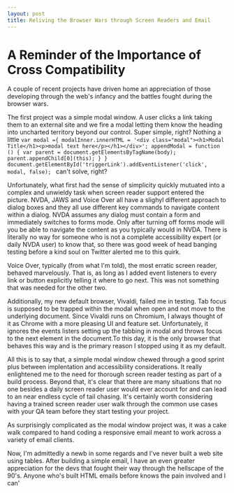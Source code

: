 ```yaml
---
layout: post
title: Reliving the Browser Wars through Screen Readers and Email
---
```

A Reminder of the Importance of Cross Compatibility
==============
A couple of recent projects have driven home an appreciation of those developing through the web's infancy and the battles fought during the browser wars.

The first project was a simple modal window. A user clicks a link taking them to an external site and we fire a modal letting them know the heading into uncharted territory beyond our control. Super simple, right? Nothing a little
`var modal ={
  modalInner.innerHTML = '<div class="modal"><h1>Modal Title</h1><p>modal text here</p></h1></div>';
  appendModal = function () {
    var parent = document.getElementsByTagName(body);
    parent.appendChild[0](this);
  }
}
document.getElementById('triggerLink').addEventListener('click', modal, false);
`
can't solve, right? 

Unfortunately, what first had the sense of simplicity quickly mutuated into a complex and unwieldy task when screen reader support entered the picture. NVDA, JAWS and Voice Over all have a slighyl different approach to dialog boxes and they all use different key commands to navigate content within a dialog. NVDA assumes any dialog must contain a form and immediately switches to forms mode. Only after turning off forms mode will you be able to navigate the content as you typically would in NVDA. There is literally no way for someone who is not a complete accessibility expert (or daily NVDA user) to know that, so there was good week of head banging testing before a kind soul on Twitter alerted me to this quirk. 

Voice Over, typically (from what I'm told), the most erratic screen reader, behaved marvelously. That is, as long as I added event listeners to every link or button explicitly telling it where to go next. This was not something that was needed for the other two. 

Additionally, my new default browser, Vivaldi, failed me in testing. Tab focus is supposed to be trapped within the modal when open and not move to the underlying document. Since Vivaldi runs on Chromium, I always thought of it as Chrome with a more pleasing UI and feature set. Unfortunately, it ignores the events listers setting up the tabbing in modal and throws focus to the next element in the document.To this day, it is the only browser that behaves this way and is the primary reason I stopped using it as my default. 

All this is to say that, a simple modal window chewed through a good sprint plus between implentation and accessibility considerations. It really enlightened me to the need for thorough screen reader testing as part of a build process. Beyond that, it's clear that there are many situations that no one besides a daily screen reader user would ever account for and can lead to an near endless cycle of tail chasing. It's certainly worth considering having a trained screen reader user walk through the common use cases with your QA team before they start testing your project.

As surprisingly complicated as the modal window project was, it was a cake walk compared to hand coding a responsive email meant to work across a variety of email clients. 

Now, I'm admittedly a newb in some regards and I've never built a web site using tables. After building a simple email, I have an even greater appreciation for the devs that fought their way through the hellscape of the 90's. Anyone who's built HTML emails before knows the pain involved and I can'
